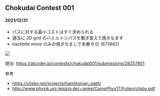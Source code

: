 ## Chokudai Contest 001

#### 2021/12/31

* パスに対する最小コストはすぐ求められる
* 適当に 2D grid のハミルトンパスを繋ぎ変えて焼きなます
* backbite move のみの焼きなましで本番 6 位 (873882)

<img src="img/backbite.gif">

提出: https://atcoder.jp/contests/chokudai001/submissions/28257801

参考
* https://clisby.net/projects/hamiltonian_path/
* http://www.physik.uni-leipzig.de/~janke/CompPhys17/Folien/clisby.pdf